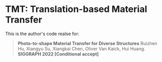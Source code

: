 # TMT: Translation-based Material Transfer
This is the author's code realse for:
> **Photo-to-shape Material Transfer for Diverse Structures**
> Ruizhen Hu, Xiangyu Su, Xiangkai Chen, Oliver Van Kaick, Hui Huang.
> **SIGGRAPH 2022 [Conditional accept]**
